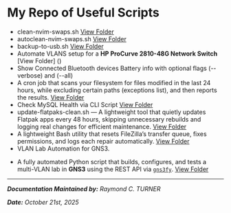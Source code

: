 # My Repo of Useful Scripts

* clean-nvim-swaps.sh [View Folder](/clean-nvim-swaps)
* autoclean-nvim-swaps.sh [View Folder](/autoclean-nvim-swaps)
* backup-to-usb.sh [View Folder](/backup-to-usb)
* Automate VLANS setup for a **HP ProCurve 2810-48G Network Switch** [View Folder] ()
* Show Connected Bluetooth devices Battery info with optional flags (--verbose) and (--all)
* A cron job that scans your filesystem for files modified in the last 24 hours, while excluding certain paths (exceptions list), and then reports the results. [View Folder](/changed-files-cronjob)
* Check MySQL Health via CLI Script [View Folder](/)
* update-flatpaks-clean.sh — A lightweight tool that quietly updates Flatpak apps every 48 hours, skipping unnecessary rebuilds and logging real changes for efficient maintenance. [View Folder](/)
* A lightweight Bash utility that resets FileZilla’s transfer queue, fixes permissions, and logs each repair automatically. [View Folder](/)
* VLAN Lab Automation for GNS3.
- A fully automated Python script that builds, configures, and tests a multi-VLAN lab in **GNS3** using the REST API via [`gns3fy`](https://github.com/davidban77/gns3fy). [View Folder](/)

---

_**Documentation Maintained by:** Raymond C. TURNER_

_**Date:** October 21st, 2025_
